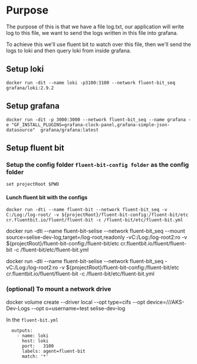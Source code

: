 # Purpose

The purpose of this is that we have a file log.txt, our application will write log to this file, we want to send the logs written in this file into grafana.

To achieve this we'll use fluent bit to watch over this file, then we'll send the logs to loki and then query loki from inside grafana.

## Setup loki

```
docker run -dit --name loki -p3100:3100 --network fluent-bit_seq grafana/loki:2.9.2
```

## Setup grafana

```
docker run -dit -p 3000:3000 --network fluent-bit_seq --name grafana -e "GF_INSTALL_PLUGINS=grafana-clock-panel,grafana-simple-json-datasource"  grafana/grafana:latest
```

## Setup fluent bit

### Setup the config folder `fluent-bit-config folder` as the config folder

```
set projectRoot $PWD
```

#### Lunch fluent bit with the configs

```
docker run -dti --name fluent-bit --network fluent-bit_seq -v C:/Log:/log-root/ -v ${projectRoot}/fluent-bit-config:/fluent-bit/etc cr.fluentbit.io/fluent/fluent-bit -c /fluent-bit/etc/fluent-bit.yml
```

<!-- working copy -->
docker run -dti --name fluent-bit-selise --network fluent-bit_seq --mount source=selise-dev-log,target=/log-root,readonly -vC:/Log:/log-root2:ro -v ${projectRoot}/fluent-bit-config:/fluent-bit/etc cr.fluentbit.io/fluent/fluent-bit -c /fluent-bit/etc/fluent-bit.yml
<!--  -->


docker run -dti --name fluent-bit-selise --network fluent-bit_seq -vC:/Log:/log-root2:ro -v ${projectRoot}/fluent-bit-config:/fluent-bit/etc cr.fluentbit.io/fluent/fluent-bit -c /fluent-bit/etc/fluent-bit.yml


### (optional) To mount a network drive
<!-- Here the username is a MUST -->
docker volume create --driver local --opt type=cifs --opt device=//<IP>/AKS-Dev-Logs --opt o=username=test selise-dev-log



In the `fluent-bit.yml`

```
  outputs:
    - name: loki
      host: loki
      port:   3100
      labels: agent=fluent-bit
      match: '*'
```
